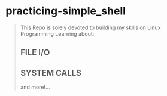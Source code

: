 # practicing-simple_shell

> This Repo is solely devoted to building my skills on Linux Programming
> Learning about:
> ## FILE I/O
> ## SYSTEM CALLS
> and more!...
